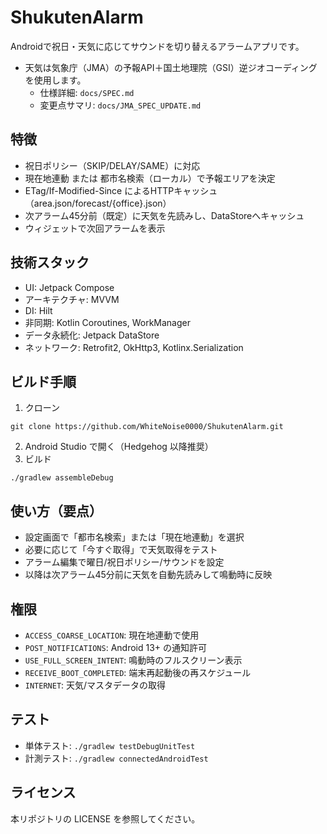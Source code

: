 # ShukutenAlarm

Androidで祝日・天気に応じてサウンドを切り替えるアラームアプリです。

- 天気は気象庁（JMA）の予報API＋国土地理院（GSI）逆ジオコーディングを使用します。
  - 仕様詳細: `docs/SPEC.md`
  - 変更点サマリ: `docs/JMA_SPEC_UPDATE.md`

## 特徴

- 祝日ポリシー（SKIP/DELAY/SAME）に対応
- 現在地連動 または 都市名検索（ローカル）で予報エリアを決定
- ETag/If-Modified-Since によるHTTPキャッシュ（area.json/forecast/{office}.json）
- 次アラーム45分前（既定）に天気を先読みし、DataStoreへキャッシュ
- ウィジェットで次回アラームを表示

## 技術スタック

- UI: Jetpack Compose
- アーキテクチャ: MVVM
- DI: Hilt
- 非同期: Kotlin Coroutines, WorkManager
- データ永続化: Jetpack DataStore
- ネットワーク: Retrofit2, OkHttp3, Kotlinx.Serialization

## ビルド手順

1) クローン
```
git clone https://github.com/WhiteNoise0000/ShukutenAlarm.git
```
2) Android Studio で開く（Hedgehog 以降推奨）
3) ビルド
```
./gradlew assembleDebug
```

## 使い方（要点）

- 設定画面で「都市名検索」または「現在地連動」を選択
- 必要に応じて「今すぐ取得」で天気取得をテスト
- アラーム編集で曜日/祝日ポリシー/サウンドを設定
- 以降は次アラーム45分前に天気を自動先読みして鳴動時に反映

## 権限

- `ACCESS_COARSE_LOCATION`: 現在地連動で使用
- `POST_NOTIFICATIONS`: Android 13+ の通知許可
- `USE_FULL_SCREEN_INTENT`: 鳴動時のフルスクリーン表示
- `RECEIVE_BOOT_COMPLETED`: 端末再起動後の再スケジュール
- `INTERNET`: 天気/マスタデータの取得

## テスト

- 単体テスト: `./gradlew testDebugUnitTest`
- 計測テスト: `./gradlew connectedAndroidTest`

## ライセンス

本リポジトリの LICENSE を参照してください。
